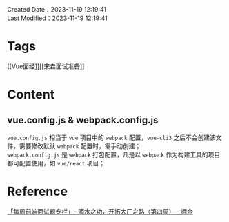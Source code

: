 Created Date：2023-11-19 12:19:41  
Last Modified：2023-11-19 12:19:41

# Tags

[[Vue面经]][[宋垚面试准备]]

# Content

## vue.config.js & webpack.config.js

`vue.config.js` 相当于 `vue` 项目中的 `webpack` 配置，`vue-cli3` 之后不会创建该文件，需要修改默认 `webpack` 配置时，需手动创建；  
`webpack.config.js` 是 `webpack` 打包配置，凡是以 `webpack` 作为构建工具的项目都可配置使用，如 `vue/react` 项目；

# Reference

[「每周前端面试题专栏」- 滴水之功，开拓大厂之路（第四周） - 掘金](https://juejin.cn/post/6855892470790782984)  
